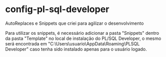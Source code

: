 # config-pl-sql-developer
AutoReplaces e Snippets que criei para agilizar o desenvolvimento

Para utilizar os snippets, é necessário adicionar a pasta "Snippets" dentro da pasta "Template" no local de instalação do PL/SQL Developer, o mesmo será encontrada em "C:\Users\usuario\AppData\Roaming\PLSQL Developer" caso tenha sido instalado apenas para o usuário logado.
